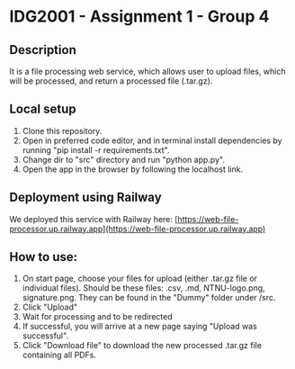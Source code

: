 # IDG2001 - Assignment 1 - Group 4

## Description
It is a file processing web service, which allows user to upload files, which will be processed, and return a processed file (.tar.gz).

## Local setup
1. Clone this repository.
2. Open in preferred code editor, and in terminal install dependencies by running "pip install -r requirements.txt".
3. Change dir to "src" directory and run "python app.py".
4. Open the app in the browser by following the localhost link.

## Deployment using Railway
We deployed this service with Railway here: [https://web-file-processor.up.railway.app](https://web-file-processor.up.railway.app)

## How to use:
1. On start page, choose your files for upload (either .tar.gz file or individual files). Should be these files: .csv, .md, NTNU-logo.png, signature.png. They can be found in the "Dummy" folder under /src.
2. Click "Upload"
3. Wait for processing and to be redirected
4. If successful, you will arrive at a new page saying "Upload was successful".
5. Click "Download file" to download the new processed .tar.gz file containing all PDFs.
